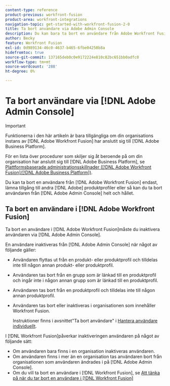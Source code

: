 ```yaml
---
content-type: reference
product-previous: workfront-fusion
product-area: workfront-integrations
navigation-topic: get-started-with-workfront-fusion-2-0
title: Ta bort användare via Adobe Admin Console
description: Du kan bara ta bort en användare från Adobe Workfront Fusion, lämna åtkomst till andra produktprofiler för Adobe, eller så kan du ta bort användaren helt från Adobe Admin Console.
author: Becky
feature: Workfront Fusion
exl-id: 0d989134-46c0-4637-b465-6fbe04258b8a
hidefromtoc: true
source-git-commit: 137165deb0c0e9172224e810c82bc651bb0adfc0
workflow-type: tm+mt
source-wordcount: '288'
ht-degree: 0%

---
```


# Ta bort användare via [!DNL Adobe Admin Console]

>[!IMPORTANT]
>
>Funktionerna i den här artikeln är bara tillgängliga om din organisations instans av [!DNL Adobe Workfront Fusion] har anslutit sig till [!DNL Adobe Business Platform].
>
>För en lista över procedurer som skiljer sig åt beroende på om din organisation har anslutit sig till [!DNL Adobe Business Platform], se [Plattformsbaserade administrationsskillnader ([!DNL Adobe Workfront Fusion]/[!DNL Adobe Business Platform])](../../workfront-fusion/fusion-in-admin-console/fusion-adobe-admin-console.md).

Du kan ta bort en användare från [!DNL Adobe Workfront Fusion] endast, lämna tillgång till andra [!DNL Adobe] produktprofiler eller så kan du ta bort användaren från [!DNL Adobe Admin Console] helt och hållet.

## Ta bort en användare i [!DNL Adobe Workfront Fusion]

Ta bort en användare i [!DNL Adobe Workfront Fusion]måste du inaktivera användaren via [!DNL Adobe Admin Console].

En användare inaktiveras från [!DNL Adobe Admin Console] när något av följande gäller:

* Användaren flyttas ut från en produkt- eller produktprofil och tilldelas inte till någon annan produkt- eller produktprofil.
* Användaren tas bort från en grupp som är länkad till en produktprofil och ingår inte i någon annan grupp som är länkad till en produktprofil.
* Användaren tas bort från en produktprofil och tilldelas inte till någon annan produktprofil.
* Användaren tas bort eller inaktiveras i organisationen som innehåller Workfront Fusion.

   Instruktioner finns i avsnittet&quot;Ta bort användare&quot; i [Hantera användare individuellt](https://helpx.adobe.com/enterprise/using/manage-users-individually.html).

I [!DNL Workfront Fusion]påverkar inaktiveringen användaren på något av följande sätt:

* Om användaren bara finns i en organisation inaktiveras användaren.
* Om användaren finns i mer än en organisation tas användaren bort från organisationen som användaren ändrades i på [!DNL Adobe Admin Console].
* Om du vill ta bort en användare i [!DNL Workfront Fusion], se [Att tänka på när du tar bort en användare i [!DNL Workfront Fusion]](../../workfront-fusion/organizations/manage-fusion-users.md#consider)
